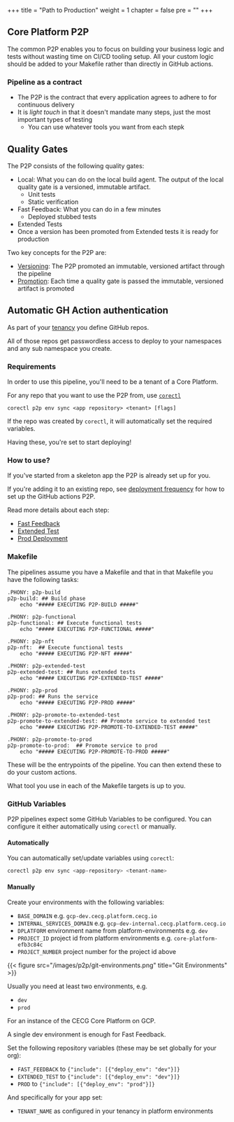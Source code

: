 +++
title = "Path to Production"
weight = 1
chapter = false
pre = ""
+++

## Core Platform P2P

The common P2P enables you to focus on building your business logic and tests without
wasting time on CI/CD tooling setup.
All your custom logic should be added to your Makefile rather than directly in GitHub actions.

### Pipeline as a contract

* The P2P is the contract that every application agrees to adhere to for continuous delivery
* It is *light touch* in that it doesn't mandate many steps, just the most important types of testing
  * You can use whatever tools you want from each stepk 

## Quality Gates

The P2P consists of the following quality gates:

* Local: What you can do on the local build agent. The output of the local quality gate is a versioned, immutable artifact.
   * Unit tests 
   * Static verification
* Fast Feedback: What you can do in a few minutes
   * Deployed stubbed tests
* Extended Tests
* Once a version has been promoted from Extended tests it is ready for production 

Two key concepts for the P2P are:

* [Versioning](./versioning): The P2P promoted an immutable, versioned artifact through the pipeline
* [Promotion](./promotion): Each time a quality gate is passed the immutable, versioned artifact is promoted


## Automatic GH Action authentication

As part of your [tenancy](../../app/tenancy) you define GitHub repos.

All of those repos get passwordless access to deploy to your namespaces and
any sub namespace you create.

### Requirements

In order to use this pipeline, you'll need to be a tenant of a Core Platform.

For any repo that you want to use the P2P from, use [`corectl`](../app/corectl)

```
corectl p2p env sync <app repository> <tenant> [flags]
```

If the repo was created by `corectl`, it will automatically set the required variables.

Having these, you're set to start deploying!

### How to use?

If you've started from a skeleton app the P2P is already set up for you.

If you're adding it to an existing repo, see [deployment frequency](./deployment-frequency) for how to set up the GitHub actions P2P.

Read more details about each step:
- [Fast Feedback](./fast-feedback)
- [Extended Test](./extended-test)
- [Prod Deployment](./prod)

### Makefile

The pipelines assume you have a Makefile and that in that Makefile you have the following tasks:
```
.PHONY: p2p-build 
p2p-build: ## Build phase
    echo "##### EXECUTING P2P-BUILD #####"

.PHONY: p2p-functional 
p2p-functional: ## Execute functional tests
    echo "##### EXECUTING P2P-FUNCTIONAL #####"

.PHONY: p2p-nft
p2p-nft:  ## Execute functional tests
    echo "##### EXECUTING P2P-NFT #####"

.PHONY: p2p-extended-test
p2p-extended-test: ## Runs extended tests
    echo "##### EXECUTING P2P-EXTENDED-TEST #####"

.PHONY: p2p-prod
p2p-prod: ## Runs the service
    echo "##### EXECUTING P2P-PROD #####"

.PHONY: p2p-promote-to-extended-test
p2p-promote-to-extended-test: ## Promote service to extended test
    echo "##### EXECUTING P2P-PROMOTE-TO-EXTENDED-TEST #####"

.PHONY: p2p-promote-to-prod
p2p-promote-to-prod:  ## Promote service to prod
    echo "##### EXECUTING P2P-PROMOTE-TO-PROD #####"
```

These will be the entrypoints of the pipeline. You can then extend these to do your custom actions. 

What tool you use in each of the Makefile targets is up to you.

### GitHub Variables

P2P pipelines expect some GitHub Variables to be configured.
You can configure it either automatically using `corectl` or manually.

#### Automatically

You can automatically set/update variables using `corectl`:
```bash
corectl p2p env sync <app-repository> <tenant-name>
```

#### Manually

Create your environments with the following variables:
* `BASE_DOMAIN` e.g. `gcp-dev.cecg.platform.cecg.io`
* `INTERNAL_SERVICES_DOMAIN` e.g. `gcp-dev-internal.cecg.platform.cecg.io`
* `DPLATFORM` environment name from platform-environments e.g. `dev`
* `PROJECT_ID` project id from platform environments e.g. `core-platform-efb3c84c`
* `PROJECT_NUMBER` project number for the project id above

{{< figure src="/images/p2p/git-environments.png" title="Git Environments" >}}


Usually you need at least two environments, e.g.

* `dev`
* `prod`

For an instance of the CECG Core Platform on GCP.

A single dev environment is enough for Fast Feedback.

Set the following repository variables (these may be set globally for your org):

* `FAST_FEEDBACK` to `{"include": [{"deploy_env": "dev"}]}`
* `EXTENDED_TEST` to `{"include": [{"deploy_env": "dev"}]}`
* `PROD` to `{"include": [{"deploy_env": "prod"}]}`

And specifically for your app set:

* `TENANT_NAME` as configured in your tenancy in platform environments
